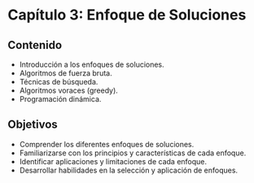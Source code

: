 # Capítulo 3: Enfoque de Soluciones

## Contenido

- Introducción a los enfoques de soluciones.
- Algoritmos de fuerza bruta.
- Técnicas de búsqueda.
- Algoritmos voraces (greedy).
- Programación dinámica.

## Objetivos

- Comprender los diferentes enfoques de soluciones.
- Familiarizarse con los principios y características de cada enfoque.
- Identificar aplicaciones y limitaciones de cada enfoque.
- Desarrollar habilidades en la selección y aplicación de enfoques.